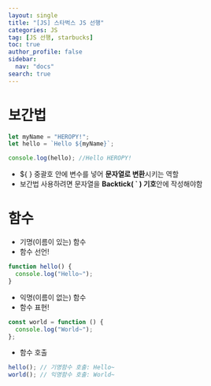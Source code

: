 ```yaml
---
layout: single
title: "[JS] 스타벅스 JS 선행"
categories: JS
tag: [JS 선행, starbucks]
toc: true
author_profile: false
sidebar:
  nav: "docs"
search: true
---
```


# 보간법

```js
let myName = "HEROPY!";
let hello = `Hello ${myName}`;

console.log(hello); //Hello HEROPY!
```

- ${ } 중괄호 안에 변수를 넣어 **문자열로 변환**시키는 역할
- 보간법 사용하려면 문자열을 **Backtick( ` ) 기호**안에 작성해야함

# 함수

- 기명(이름이 있는) 함수
- 함수 선언!

```js
function hello() {
  console.log("Hello~");
}
```

- 익명(이름이 없는) 함수
- 함수 표현!

```js
const world = function () {
  console.log("World~");
};
```

- 함수 호출

```js
hello(); // 기명함수 호출: Hello~
world(); // 익명함수 호출: World~
```
